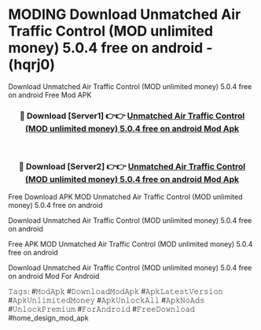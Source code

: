 # MODING Download Unmatched Air Traffic Control (MOD unlimited money) 5.0.4 free on android - (hqrj0)
Download Unmatched Air Traffic Control (MOD unlimited money) 5.0.4 free on android Free Mod APK

<div align="center">
<h3>🔴 Download [Server1] 👉👉 <a href="https://apk-comot.site?title=Unmatched_Air_Traffic_Control_(MOD_unlimited_money)_5.0.4_free_on_android">Unmatched Air Traffic Control (MOD unlimited money) 5.0.4 free on android Mod Apk</a></h3><br>

<h3>🔴 Download [Server2] 👉👉 <a href="https://apk-comot.site?title=Unmatched_Air_Traffic_Control_(MOD_unlimited_money)_5.0.4_free_on_android">Unmatched Air Traffic Control (MOD unlimited money) 5.0.4 free on android Mod Apk</a></h3>
</div>


Free Download APK MOD Unmatched Air Traffic Control (MOD unlimited money) 5.0.4 free on android

Download Unmatched Air Traffic Control (MOD unlimited money) 5.0.4 free on android 

Free APK MOD Unmatched Air Traffic Control (MOD unlimited money) 5.0.4 free on android 

Download Unmatched Air Traffic Control (MOD unlimited money) 5.0.4 free on android Mod For Android

𝚃𝚊𝚐𝚜: #𝙼𝚘𝚍𝙰𝚙𝚔 #𝙳𝚘𝚠𝚗𝚕𝚘𝚊𝚍𝙼𝚘𝚍𝙰𝚙𝚔 #𝙰𝚙𝚔𝙻𝚊𝚝𝚎𝚜𝚝𝚅𝚎𝚛𝚜𝚒𝚘𝚗 #𝙰𝚙𝚔𝚄𝚗𝚕𝚒𝚖𝚒𝚝𝚎𝚍𝙼𝚘𝚗𝚎𝚢 #𝙰𝚙𝚔𝚄𝚗𝚕𝚘𝚌𝚔𝙰𝚕𝚕 #𝙰𝚙𝚔𝙽𝚘𝙰𝚍𝚜 #𝚄𝚗𝚕𝚘𝚌𝚔𝙿𝚛𝚎𝚖𝚒𝚞𝚖 #𝙵𝚘𝚛𝙰𝚗𝚍𝚛𝚘𝚒𝚍 #𝙵𝚛𝚎𝚎𝙳𝚘𝚠𝚗𝚕𝚘𝚊𝚍 #home_design_mod_apk